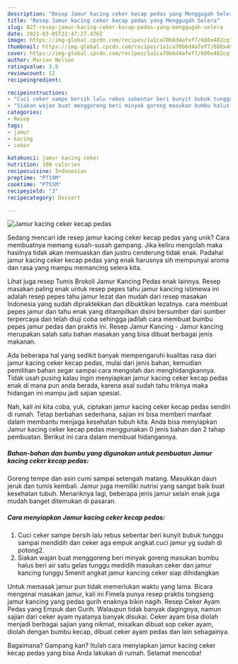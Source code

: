 ```yaml
---
description: "Resep Jamur kacing ceker kecap pedas yang Menggugah Selera"
title: "Resep Jamur kacing ceker kecap pedas yang Menggugah Selera"
slug: 827-resep-jamur-kacing-ceker-kecap-pedas-yang-menggugah-selera
date: 2021-03-05T22:47:27.476Z
image: https://img-global.cpcdn.com/recipes/1a1ca70b6d4afef7/680x482cq70/jamur-kacing-ceker-kecap-pedas-foto-resep-utama.jpg
thumbnail: https://img-global.cpcdn.com/recipes/1a1ca70b6d4afef7/680x482cq70/jamur-kacing-ceker-kecap-pedas-foto-resep-utama.jpg
cover: https://img-global.cpcdn.com/recipes/1a1ca70b6d4afef7/680x482cq70/jamur-kacing-ceker-kecap-pedas-foto-resep-utama.jpg
author: Marion Nelson
ratingvalue: 3.9
reviewcount: 12
recipeingredient:

recipeinstructions:
- "Cuci ceker sampe bersih lalu rebus sebentar beri kunyit bubuk tunggu sampai mendidih dan ceker aga empuk angkat.cuci jamur yg sudah di potong2."
- "Siakan wajan buat menggoreng beri minyak goreng masukan bumbu halus beri air satu gelas tunggu medidih masukan ceker dan jamur kancing tunggu 5menit angkat jamur kancing ceker siap dihidangkan"
categories:
- Resep
tags:
- jamur
- kacing
- ceker

katakunci: jamur kacing ceker 
nutrition: 300 calories
recipecuisine: Indonesian
preptime: "PT19M"
cooktime: "PT55M"
recipeyield: "3"
recipecategory: Dessert

---
```



![Jamur kacing ceker kecap pedas](https://img-global.cpcdn.com/recipes/1a1ca70b6d4afef7/680x482cq70/jamur-kacing-ceker-kecap-pedas-foto-resep-utama.jpg)

Sedang mencari ide resep jamur kacing ceker kecap pedas yang unik? Cara membuatnya memang susah-susah gampang. Jika keliru mengolah maka hasilnya tidak akan memuaskan dan justru cenderung tidak enak. Padahal jamur kacing ceker kecap pedas yang enak harusnya sih mempunyai aroma dan rasa yang mampu memancing selera kita.

Lihat juga resep Tumis Brokoli Jamur Kancing Pedas enak lainnya. Resep masakan paling enak untuk resep pepes tahu jamur kancing istimewa ini adalah resep pepes tahu jamur lezat dan mudah dari resep masakan Indonesia yang sudah dipraktekkan dan dibuktikan lezatnya. cara membuat pepes jamur dan tahu enak yang ditampilkan disini bersumber dari sumber terpercaya dan telah diuji coba sehingga jadilah cara membuat bumbu pepes jamur pedas dan praktis ini. Resep Jamur Kancing - Jamur kancing merupakan salah satu bahan masakan yang bisa dibuat berbagai jenis makanan.

Ada beberapa hal yang sedikit banyak mempengaruhi kualitas rasa dari jamur kacing ceker kecap pedas, mulai dari jenis bahan, kemudian pemilihan bahan segar sampai cara mengolah dan menghidangkannya. Tidak usah pusing kalau ingin menyiapkan jamur kacing ceker kecap pedas enak di mana pun anda berada, karena asal sudah tahu triknya maka hidangan ini mampu jadi sajian spesial.


Nah, kali ini kita coba, yuk, ciptakan jamur kacing ceker kecap pedas sendiri di rumah. Tetap berbahan sederhana, sajian ini bisa memberi manfaat dalam membantu menjaga kesehatan tubuh kita. Anda bisa menyiapkan Jamur kacing ceker kecap pedas menggunakan 0 jenis bahan dan 2 tahap pembuatan. Berikut ini cara dalam membuat hidangannya.

<!--inarticleads1-->

##### Bahan-bahan dan bumbu yang digunakan untuk pembuatan Jamur kacing ceker kecap pedas:



Goreng tempe dan asin cumi sampai setengah matang. Masukkan daun jeruk dan tumis kembali. Jamur juga memiliki nutrisi yang sangat baik buat kesehatan tubuh. Menariknya lagi, beberapa jenis jamur selain enak juga mudah banget ditemukan di pasaran. 

<!--inarticleads2-->

##### Cara menyiapkan Jamur kacing ceker kecap pedas:

1. Cuci ceker sampe bersih lalu rebus sebentar beri kunyit bubuk tunggu sampai mendidih dan ceker aga empuk angkat.cuci jamur yg sudah di potong2.
1. Siakan wajan buat menggoreng beri minyak goreng masukan bumbu halus beri air satu gelas tunggu medidih masukan ceker dan jamur kancing tunggu 5menit angkat jamur kancing ceker siap dihidangkan


Untuk memasak jamur pun tidak memerlukan waktu yang lama. Bicara mengenai masakan jamur, kali ini Fimela punya resep praktis tongseng jamur kancing yang pedas gurih enaknya bikin nagih. Resep Ceker Ayam Pedas yang Empuk dan Gurih. Walaupun tidak banyak dagingnya, namun sajian dari ceker ayam nyatanya banyak disukai. Ceker ayam bisa diolah menjadi berbagai sajian yang nikmat, misalkan dibuat sop ceker ayam, diolah dengan bumbu kecap, dibuat ceker ayam pedas dan lain sebagainya. 

Bagaimana? Gampang kan? Itulah cara menyiapkan jamur kacing ceker kecap pedas yang bisa Anda lakukan di rumah. Selamat mencoba!
